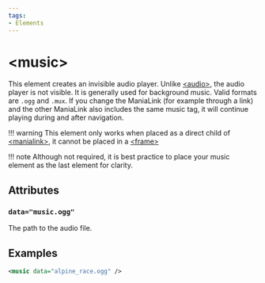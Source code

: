```yaml
---
tags:
- Elements
---
```


# &lt;music&gt;
This element creates an invisible audio player. Unlike [&lt;audio&gt;](./audio.md), the audio player is not visible. It is generally used for background music. Valid formats are `.ogg` and `.mux`. If you change the ManiaLink (for example through a link) and the other ManiaLink also includes the same music tag, it will continue playing during and after navigation.

!!! warning
    This element only works when placed as a direct child of [&lt;manialink&gt;](./manialink.md), it cannot be placed in a [&lt;frame&gt;](./frame.md)

!!! note
    Although not required, it is best practice to place your music element as the last element for clarity.

## Attributes
### `data="music.ogg"`
The path to the audio file.

## Examples
```xml
<music data="alpine_race.ogg" />
```